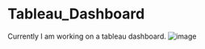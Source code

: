 # Tableau_Dashboard

Currently I am working on a tableau dashboard.
![image](https://github.com/Yash-Singh23/Tableau_Dashboard/assets/138522151/7db28d1d-c2ff-4f05-b43d-53d6a9d8bbf0)

